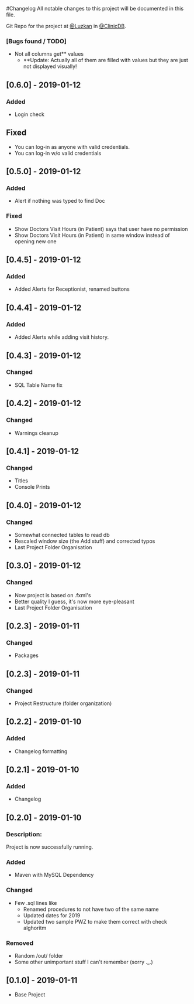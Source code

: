 #Changelog
All notable changes to this project will be documented in this file.

Git Repo for the project at [@Luzkan](https://github.com/Luzkan) in [@ClinicDB](https://github.com/Luzkan/ClinicDB).

### [Bugs found / TODO]
- Not all columns get** values
  - **Update: Actually all of them are filled with values but they are just not displayed visually!

## [0.6.0] - 2019-01-12
### Added
- Login check
## Fixed
- You can log-in as anyone with valid credentials.
- You can log-in w/o valid credentials

## [0.5.0] - 2019-01-12
### Added
- Alert if nothing was typed to find Doc
### Fixed
- Show Doctors Visit Hours (in Patient) says that user have no permission
- Show Doctors Visit Hours (in Patient) in same window instead of opening new one

## [0.4.5] - 2019-01-12
### Added
- Added Alerts for Receptionist, renamed buttons

## [0.4.4] - 2019-01-12
### Added
- Added Alerts while adding visit history.

## [0.4.3] - 2019-01-12
### Changed
- SQL Table Name fix

## [0.4.2] - 2019-01-12
### Changed
- Warnings cleanup

## [0.4.1] - 2019-01-12
### Changed
- Titles
- Console Prints

## [0.4.0] - 2019-01-12
### Changed
- Somewhat connected tables to read db
- Rescaled window size (the Add stuff) and corrected typos
- Last Project Folder Organisation

## [0.3.0] - 2019-01-12
### Changed
- Now project is based on .fxml's 
- Better quality I guess, it's now more eye-pleasant
- Last Project Folder Organisation

## [0.2.3] - 2019-01-11
### Changed
- Packages

## [0.2.3] - 2019-01-11
### Changed
- Project Restructure (folder organization)

## [0.2.2] - 2019-01-10
### Added
- Changelog formatting

## [0.2.1] - 2019-01-10
### Added
- Changelog

## [0.2.0] - 2019-01-10

### Description:
Project is now successfully running.

### Added
- Maven with MySQL Dependency

### Changed
- Few .sql lines like
  - Renamed procedures to not have two of the same name
  - Updated dates for 2019
  - Updated two sample PWZ to make them correct with check alghoritm

### Removed
- Random /out/ folder
- Some other unimportant stuff I can't remember (sorry ._.)

## [0.1.0] - 2019-01-11
- Base Project
